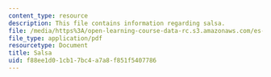 ```yaml
---
content_type: resource
description: This file contains information regarding salsa.
file: /media/https%3A/open-learning-course-data-rc.s3.amazonaws.com/es-287-kitchen-chemistry-spring-2009/f88ee1d01cb17bc4a7a8f851f5407786_MITES_287S09_read02.pdf
file_type: application/pdf
resourcetype: Document
title: Salsa
uid: f88ee1d0-1cb1-7bc4-a7a8-f851f5407786
---
```

